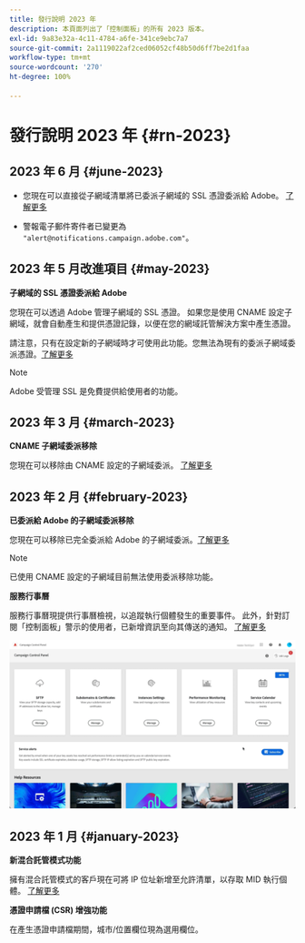 ```yaml
---
title: 發行說明 2023 年
description: 本頁面列出了「控制面板」的所有 2023 版本。
exl-id: 9a83e32a-4c11-4784-a6fe-341ce9ebc7a7
source-git-commit: 2a1119022af2ced06052cf48b50d6ff7be2d1faa
workflow-type: tm+mt
source-wordcount: '270'
ht-degree: 100%

---
```


# 發行說明 2023 年 {#rn-2023}

## 2023 年 6 月 {#june-2023}

* 您現在可以直接從子網域清單將已委派子網域的 SSL 憑證委派給 Adobe。 [了解更多](../subdomains-certificates/using/delegate-ssl.md)

* 警報電子郵件寄件者已變更為 `"alert@notifications.campaign.adobe.com"`。

## 2023 年 5 月改進項目 {#may-2023}

**子網域的 SSL 憑證委派給 Adobe**

您現在可以透過 Adobe 管理子網域的 SSL 憑證。 如果您是使用 CNAME 設定子網域，就會自動產生和提供憑證記錄，以便在您的網域託管解決方案中產生憑證。

請注意，只有在設定新的子網域時才可使用此功能。您無法為現有的委派子網域委派憑證。[了解更多](../subdomains-certificates/using/setting-up-new-subdomain.md)

>[!NOTE]
>
>Adobe 受管理 SSL 是免費提供給使用者的功能。

## 2023 年 3 月 {#march-2023}

**CNAME 子網域委派移除**

您現在可以移除由 CNAME 設定的子網域委派。 [了解更多](../subdomains-certificates/using/remove-delegated-subdomains.md)

## 2023 年 2 月 {#february-2023}

**已委派給 Adobe 的子網域委派移除**

您現在可以移除已完全委派給 Adobe 的子網域委派。[了解更多](../subdomains-certificates/using/remove-delegated-subdomains.md)

>[!NOTE]
>
>已使用 CNAME 設定的子網域目前無法使用委派移除功能。

**服務行事曆**

服務行事曆現提供行事曆檢視，以追蹤執行個體發生的重要事件。 此外，針對訂閱「控制面板」警示的使用者，已新增資訊至向其傳送的通知。 [了解更多](../service-events/service-events.md)

![](assets/do-not-localize/gif-calendar.gif)

## 2023 年 1 月 {#january-2023}

**新混合託管模式功能**

擁有混合託管模式的客戶現在可將 IP 位址新增至允許清單，以存取 MID 執行個體。 [了解更多](../instances-settings/using/ip-allow-listing-instance-access.md)

**憑證申請檔 (CSR) 增強功能**

在產生憑證申請檔期間，城市/位置欄位現為選用欄位。
